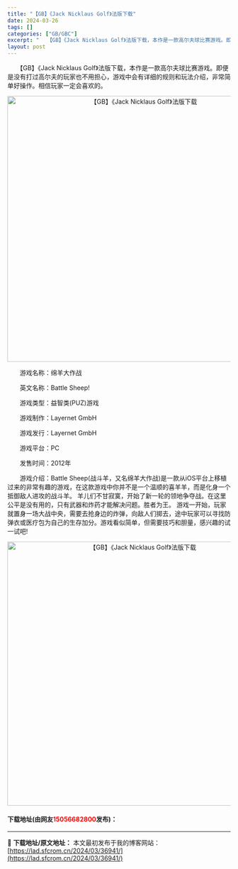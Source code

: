 ```yaml
---
title: "【GB】《Jack Nicklaus Golf》法版下载"
date: 2024-03-26
tags: []
categories: ["GB/GBC"]
excerpt: "　　【GB】《Jack Nicklaus Golf》法版下载，本作是一款高尔夫球比赛游戏。即便是没有打过高尔夫的玩家也不用担心，游戏中会有详细的规则和玩法介绍，非常简单好操作。相信玩家一定会喜欢的。 　　游戏名称：绵羊大作战 　　英文名称：Battle Sheep! 　　游戏类型：益智类(PUZ)游&hellip;"
layout: post
---
```


 <p>　　【GB】《Jack Nicklaus Golf》法版下载，本作是一款高尔夫球比赛游戏。即便是没有打过高尔夫的玩家也不用担心，游戏中会有详细的规则和玩法介绍，非常简单好操作。相信玩家一定会喜欢的。</p> <p align="center"><img align="" border="0" src="https://lad.sfcrom.cn/wp-content/uploads/2024/03/20240326_6602808034265.png" width="600" alt="【GB】《Jack Nicklaus Golf》法版下载" /></p> <p>　　游戏名称：绵羊大作战</p> <p>　　英文名称：Battle Sheep!</p> <p>　　游戏类型：益智类(PUZ)游戏</p> <p>　　游戏制作：Layernet GmbH</p> <p>　　游戏发行：Layernet GmbH</p> <p>　　游戏平台：PC</p> <p>　　发售时间：2012年</p> <p>　　游戏介绍：Battle Sheep(战斗羊，又名绵羊大作战)是一款从iOS平台上移植过来的非常有趣的游戏，在这款游戏中你并不是一个温顺的喜羊羊，而是化身一个抵御敌人进攻的战斗羊。 羊儿们不甘寂寞，开始了新一轮的领地争夺战。在这里公平是没有用的，只有武器和炸药才能解决问题。胜者为王。 游戏一开始，玩家就置身一场大战中央，需要去抢身边的炸弹，向敌人们掷去，途中玩家可以寻找防弹衣或医疗包为自己的生存加分。游戏看似简单，但需要技巧和胆量，感兴趣的试一试吧!</p> <p align="center"><img align="" border="0" src="https://lad.sfcrom.cn/wp-content/uploads/2024/03/20240326_66028080e4311.png" width="596" alt="【GB】《Jack Nicklaus Golf》法版下载" /></p> <p><h4>下载地址(由网友<font color="red">15056682800</font>发布)：</h4></p> 

---
📖 **下载地址/原文地址：** 本文最初发布于我的博客网站：[https://lad.sfcrom.cn/2024/03/36941/](https://lad.sfcrom.cn/2024/03/36941/)
